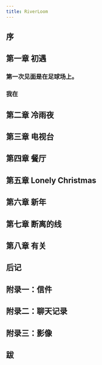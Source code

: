 ```yaml
---
title: RiverLoom
---
```


## 序
## 第一章 初遇
### 第一次见面是在足球场上。
### 我在
## 第二章 冷雨夜
## 第三章 电视台
## 第四章 餐厅
## 第五章 Lonely Christmas
## 第六章 新年
## 第七章 断离的线
## 第八章 有关
## 后记
## 附录一：信件
## 附录二：聊天记录
## 附录三：影像
## 跋
